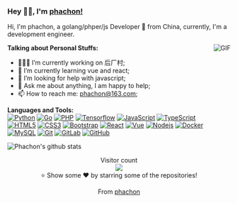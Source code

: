 ### Hey 👋🏽, I'm [phachon!](https://github.com/phachon) 

Hi, I'm phachon, a golang/phper/js Developer 🚀 from China, currently, I'm a development engineer.

<img align="right" alt="GIF" src="https://media.giphy.com/media/iIqmM5tTjmpOB9mpbn/giphy.gif" />
  
**Talking about Personal Stuffs:**

- 👨🏽‍💻 I’m currently working on 后厂村;
- 🌱 I’m currently learning vue and react; 
- 🤔 I’m looking for help with javascript;
- 💬 Ask me about anything, I am happy to help;
- 📫 How to reach me: phachon@163.com;

**Languages and Tools:**  
[![Python](https://img.shields.io/badge/-Python-black?style=flat&logo=python&link=https://github.com/phachon)](https://github.com/phachon) 
[![Go](https://img.shields.io/badge/Go-blue?style=flat&logo=go&logoColor=white&link=https://github.com/phachon)](https://github.com/phachon) 
[![PHP](https://img.shields.io/badge/Php-black?style=flat&logo=php&logoColor=white&link=https://github.com/phachon)](https://github.com/phachon) 
[![Tensorflow](https://img.shields.io/badge/-Tensorflow-gray?style=flat&logo=tensorflow&link=https://github.com/phachon)](https://github.com/phachon) 
[![JavaScript](https://img.shields.io/badge/-JavaScript-black?style=flat&logo=javascript&link=https://github.com/phachon)](https://github.com/phachon) 
[![TypeScript](https://img.shields.io/badge/-TypeScript-007ACC?style=flat&logo=typescript&link=https://github.com/phachon)](https://github.com/phachon)  
[![HTML5](https://img.shields.io/badge/-HTML5-E34F26?style=flat&logo=html5&logoColor=white&link=https://github.com/phachon)](https://github.com/phachon) 
[![CSS3](https://img.shields.io/badge/-CSS3-1572B6?style=flat&logo=css3&link=https://github.com/phachon)](https://github.com/phachon) 
[![Bootstrap](https://img.shields.io/badge/-Bootstrap-563D7C?style=flat&logo=bootstrap&link=https://github.com/phachon)](https://github.com/phachon) 
[![React](https://img.shields.io/badge/-React-black?style=flat&logo=react&link=https://github.com/phachon)](https://github.com/phachon) 
[![Vue](https://img.shields.io/badge/-Vue-black?style=flat&logo=vue.js&link=https://github.com/phachon)](https://github.com/phachon) 
[![Nodejs](https://img.shields.io/badge/-Nodejs-black?style=flat&logo=Node.js&link=https://github.com/phachon)](https://github.com/phachon) 
[![Docker](https://img.shields.io/badge/-Docker-black?style=flat&logo=docker&link=https://github.com/phachon)](https://github.com/phachon) 
[![MySQL](https://img.shields.io/badge/-MySQL-black?style=flat&logo=mysql&link=https://github.com/phachon)](https://github.com/phachon)
[![Git](https://img.shields.io/badge/-Git-black?style=flat&logo=git&link=https://github.com/phachon)](https://github.com/phachon) 
[![GitLab](https://img.shields.io/badge/-GitLab-FCA121?style=flat&logo=gitlab&link=https://github.com/phachon)](https://gitlab.com/phachon) 
[![GitHub](https://img.shields.io/badge/-GitHub-181717?style=flat&logo=github&link=https://github.com/phachon)](https://github.com/phachon)

![Phachon's github stats](https://github-readme-stats.vercel.app/api?username=phachon&show_icons=true&hide_border=true)

<p align="center"> 
  Visitor count<br>
  <img src="https://profile-counter.glitch.me/phachon/count.svg" />
  <br/>⭐️ Show some ❤️ by starring some of the repositories!
</p>
<p align="center">
  From <a href="https://github.com/phachon">phachon</a>
</p>

